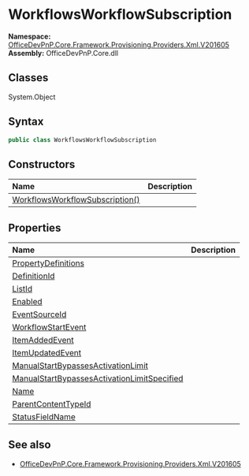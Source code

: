 # WorkflowsWorkflowSubscription

**Namespace:** [OfficeDevPnP.Core.Framework.Provisioning.Providers.Xml.V201605](OfficeDevPnP.Core.Framework.Provisioning.Providers.Xml.V201605.md)
**Assembly:** OfficeDevPnP.Core.dll
## Classes
System.Object
## Syntax
```C#
public class WorkflowsWorkflowSubscription
```
## Constructors
|**Name**|**Description**|
|:-----|:-----|
| [WorkflowsWorkflowSubscription()](WorkflowsWorkflowSubscriptionconstructor1details.md) | 
## Properties
|**Name**|**Description**|
|:-----|:-----|
| [PropertyDefinitions](WorkflowsWorkflowSubscription.PropertyDefinitions.md) | 
| [DefinitionId](WorkflowsWorkflowSubscription.DefinitionId.md) | 
| [ListId](WorkflowsWorkflowSubscription.ListId.md) | 
| [Enabled](WorkflowsWorkflowSubscription.Enabled.md) | 
| [EventSourceId](WorkflowsWorkflowSubscription.EventSourceId.md) | 
| [WorkflowStartEvent](WorkflowsWorkflowSubscription.WorkflowStartEvent.md) | 
| [ItemAddedEvent](WorkflowsWorkflowSubscription.ItemAddedEvent.md) | 
| [ItemUpdatedEvent](WorkflowsWorkflowSubscription.ItemUpdatedEvent.md) | 
| [ManualStartBypassesActivationLimit](WorkflowsWorkflowSubscription.ManualStartBypassesActivationLimit.md) | 
| [ManualStartBypassesActivationLimitSpecified](WorkflowsWorkflowSubscription.ManualStartBypassesActivationLimitSpecified.md) | 
| [Name](WorkflowsWorkflowSubscription.Name.md) | 
| [ParentContentTypeId](WorkflowsWorkflowSubscription.ParentContentTypeId.md) | 
| [StatusFieldName](WorkflowsWorkflowSubscription.StatusFieldName.md) | 
## See also
- [OfficeDevPnP.Core.Framework.Provisioning.Providers.Xml.V201605](OfficeDevPnP.Core.Framework.Provisioning.Providers.Xml.V201605.md)
